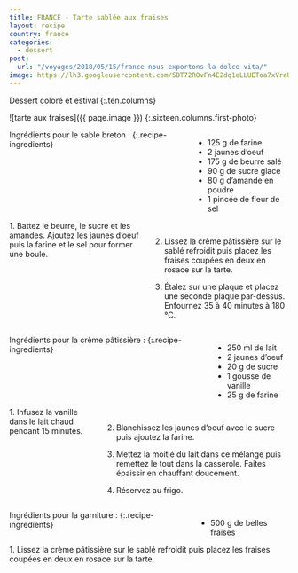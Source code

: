 ```yaml
---
title: FRANCE - Tarte sablée aux fraises
layout: recipe
country: france
categories:
  - dessert
post:
  url: "/voyages/2018/05/15/france-nous-exportons-la-dolce-vita/"
image: https://lh3.googleusercontent.com/5DT72ROvFn4E2dq1eLLUEToa7xVraU2e1HVzT6rE2wEvnsyXPylpq_HVNK0ngmfDjk7Qt1SdSZUSgmI78uxyqwDLISdnvY3xR6UJMcnp4no5SzjbLCOnKpy7xCCnH8XCJq7-dgYjeOS-lQ-5hI9Rj_g_o0XZqTS53UfBPwdVDJDDxWxCxnxrIIJV9NO1J9XS3DjU6mLteKQO8DgBafMhM2dK22EhURiavWYdguz98qKbaYYJFkomZO3bpKZofiS6l8iILqmieTMq8eqRDJNYm3ZIKwi3_EGwBNg2aBPOetwteCqWPS59pPWVP_GpvzEmJ4eJxkP3Kw8ny6gZOFjsDkMbJ1DgZ2NcISOJmINX7o65vbY3vj3wDGn5_a81LV2Fm_mJytrX4huAFCQZOe51icsfz5-mB8OmMQDpCFz1PGv34fsI31M3GZR5vhZgTtwZbCBiHku9t8BpqXuJbr9xDCI51oVAeluKSMzMLmwEQNwxI9fg4Z7Ndwj7APJY8tzxxknm04RL_OUKsahMjS6qZG4ammlvkQ9p-Zj93yo3STVCc2YW6lx0wsxa3e-KboSpHZgLVvNEicipEB8Yix6nLsPlY9H3zpJP_5AxiPf2uPqmLN_9D3awtZqGZYgeUv1Bq2aRMtLR3_E0N00P2CDPTdEmz2_2RLowFOPjywCusnHaX13vNhHC0lpDYFgy8DuL4KZwaqQ4eNsQOEXzzdhUHKqf=w900
---
```


Dessert coloré et estival
{:.ten.columns}
<!--fin extrait-->

![tarte aux fraises]({{ page.image }})
{:.sixteen.columns.first-photo}

<div class="four columns" markdown="1">
Ingrédients pour le sablé breton :
{:.recipe-ingredients}

- 125 g de farine
- 2 jaunes d’oeuf
- 175 g de beurre salé
- 90 g de sucre glace
- 80 g d’amande en poudre
- 1 pincée de fleur de sel
</div>

<div class="ten columns" markdown="1">
1. Battez le beurre, le sucre et les amandes. Ajoutez les jaunes d’oeuf puis la farine et le sel pour former une boule.

2. Lissez la crème pâtissière sur le sablé refroidit puis placez les fraises coupées en deux en rosace sur la tarte.

3. Étalez sur une plaque et placez une seconde plaque par-dessus. Enfournez 35 à 40 minutes à 180 °C.
</div>

<div class="sixteen columns"></div>

<div class="four columns" markdown="1">
Ingrédients pour la crème pâtissière :
{:.recipe-ingredients}

- 250 ml de lait
- 2 jaunes d’oeuf
- 20 g de sucre
- 1 gousse de vanille
- 25 g de farine
</div>

<div class="ten columns" markdown="1">
1. Infusez la vanille dans le lait chaud pendant 15 minutes.

2. Blanchissez les jaunes d’oeuf avec le sucre puis ajoutez la farine.

3. Mettez la moitié du lait dans ce mélange puis remettez le tout dans la casserole. Faites épaissir en chauffant doucement.

4. Réservez au frigo.
</div>

<div class="sixteen columns"></div>

<div class="four columns" markdown="1">
Ingrédients pour la garniture :
{:.recipe-ingredients}

- 500 g de belles fraises
</div>

<div class="ten columns" markdown="1">
1. Lissez la crème pâtissière sur le sablé refroidit puis placez les fraises coupées en deux en rosace sur la tarte.
</div>
